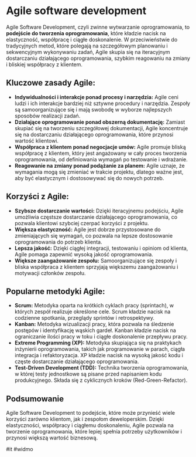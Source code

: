 # Agile software development
Agile Software Development, czyli zwinne wytwarzanie oprogramowania, to **podejście do tworzenia oprogramowania**, które kładzie nacisk na elastyczność, współpracę i ciągłe doskonalenie. 
W przeciwieństwie do tradycyjnych metod, które polegają na szczegółowym planowaniu i sekwencyjnym wykonywaniu zadań, Agile skupia się na iteracyjnym dostarczaniu działającego oprogramowania, szybkim reagowaniu na zmiany i bliskiej współpracy z klientem.

## Kluczowe zasady Agile:

- **Indywidualności i interakcje ponad procesy i narzędzia:** Agile ceni ludzi i ich interakcje bardziej niż sztywne procedury i narzędzia. Zespoły są samoorganizujące się i mają swobodę w wyborze najlepszych sposobów realizacji zadań.
- **Działające oprogramowanie ponad obszerną dokumentację:** Zamiast skupiać się na tworzeniu szczegółowej dokumentacji, Agile koncentruje się na dostarczaniu działającego oprogramowania, które przynosi wartość klientowi.
- **Współpraca z klientem ponad negocjacje umów:** Agile promuje bliską współpracę z klientem, który jest angażowany w cały proces tworzenia oprogramowania, od definiowania wymagań po testowanie i wdrażanie.
- **Reagowanie na zmiany ponad podążanie za planem:** Agile uznaje, że wymagania mogą się zmieniać w trakcie projektu, dlatego ważne jest, aby być elastycznym i dostosowywać się do nowych potrzeb.

## Korzyści z Agile:

- **Szybsze dostarczanie wartości:** Dzięki iteracyjnemu podejściu, Agile umożliwia częstsze dostarczanie działającego oprogramowania, co pozwala klientowi szybciej czerpać korzyści z projektu.
- **Większa elastyczność:** Agile jest dobrze przystosowane do zmieniających się wymagań, co pozwala na lepsze dostosowanie oprogramowania do potrzeb klienta.
- **Lepsza jakość:** Dzięki ciągłej integracji, testowaniu i opiniom od klienta, Agile pomaga zapewnić wysoką jakość oprogramowania.
- **Większe zaangażowanie zespołu:** Samoorganizujące się zespoły i bliska współpraca z klientem sprzyjają większemu zaangażowaniu i motywacji członków zespołu.

## Popularne metodyki Agile:

- **Scrum:** Metodyka oparta na krótkich cyklach pracy (sprintach), w których zespół realizuje określone cele. Scrum kładzie nacisk na codzienne spotkania, przeglądy sprintów i retrospektywy.
- **Kanban:** Metodyka wizualizacji pracy, która pozwala na śledzenie postępów i identyfikację wąskich gardeł. Kanban kładzie nacisk na ograniczanie ilości pracy w toku i ciągłe doskonalenie przepływu pracy.
- **Extreme Programming (XP):** Metodyka skupiająca się na praktykach inżynierii oprogramowania, takich jak programowanie w parach, ciągła integracja i refaktoryzacja. XP kładzie nacisk na wysoką jakość kodu i częste dostarczanie działającego oprogramowania.
- **Test-Driven Development (TDD):** Technika tworzenia oprogramowania, w której testy jednostkowe są pisane przed napisaniem kodu produkcyjnego. Składa się z cyklicznych kroków (Red-Green-Refactor).

## Podsumowanie
Agile Software Development to podejście, które może przynieść wiele korzyści zarówno klientom, jak i zespołom deweloperskim. Dzięki elastyczności, współpracy i ciągłemu doskonaleniu, Agile pozwala na tworzenie oprogramowania, które lepiej spełnia potrzeby użytkowników i przynosi większą wartość biznesową.

#it #widmo